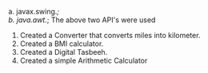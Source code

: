 a. javax.swing.*;   
b. java.awt.*; 
The above two API's were used
1. Created a Converter that converts miles into kilometer.
2. Created a BMI calculator.
3. Created a Digital Tasbeeh.
4. Created a simple Arithmetic Calculator

